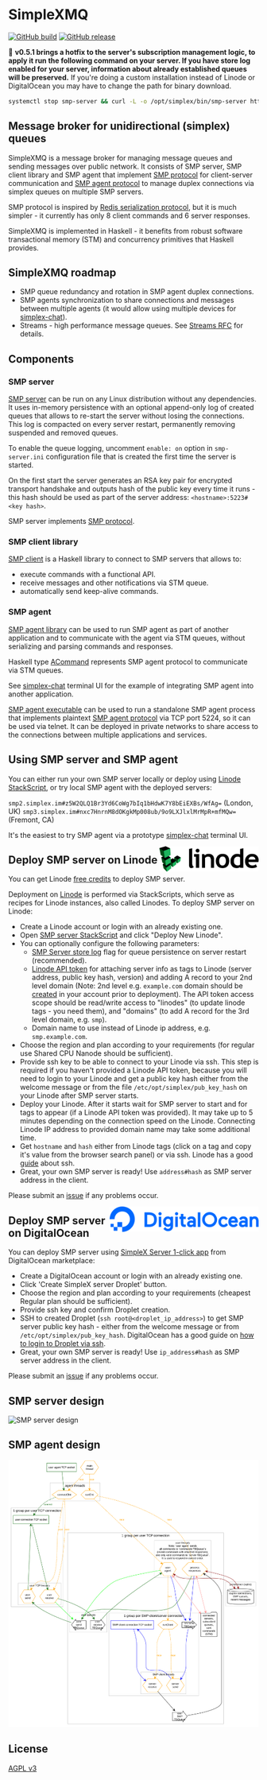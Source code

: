 # SimpleXMQ

[![GitHub build](https://github.com/simplex-chat/simplexmq/workflows/build/badge.svg)](https://github.com/simplex-chat/simplexmq/actions?query=workflow%3Abuild)
[![GitHub release](https://img.shields.io/github/v/release/simplex-chat/simplexmq)](https://github.com/simplex-chat/simplexmq/releases)

📢 **v0.5.1 brings a hotfix to the server's subscription management logic, to apply it run the following command on your server. If you have store log enabled for your server, information about already established queues will be preserved.** If you're doing a custom installation instead of Linode or DigitalOcean you may have to change the path for binary download.

```sh
systemctl stop smp-server && curl -L -o /opt/simplex/bin/smp-server https://github.com/simplex-chat/simplexmq/releases/download/v0.5.1/smp-server-ubuntu-20_04-x86-64 && chmod +x /opt/simplex/bin/smp-server && systemctl start smp-server
```

## Message broker for unidirectional (simplex) queues

SimpleXMQ is a message broker for managing message queues and sending messages over public network. It consists of SMP server, SMP client library and SMP agent that implement [SMP protocol](https://github.com/simplex-chat/simplexmq/blob/master/protocol/simplex-messaging.md) for client-server communication and [SMP agent protocol](https://github.com/simplex-chat/simplexmq/blob/master/protocol/agent-protocol.md) to manage duplex connections via simplex queues on multiple SMP servers.

SMP protocol is inspired by [Redis serialization protocol](https://redis.io/topics/protocol), but it is much simpler - it currently has only 8 client commands and 6 server responses.

SimpleXMQ is implemented in Haskell - it benefits from robust software transactional memory (STM) and concurrency primitives that Haskell provides.

## SimpleXMQ roadmap

- SMP queue redundancy and rotation in SMP agent duplex connections.
- SMP agents synchronization to share connections and messages between multiple agents (it would allow using multiple devices for [simplex-chat](https://github.com/simplex-chat/simplex-chat)).
- Streams - high performance message queues. See [Streams RFC](https://github.com/simplex-chat/simplexmq/blob/master/rfcs/2021-02-28-streams.md) for details.

## Components

### SMP server

[SMP server](https://github.com/simplex-chat/simplexmq/blob/master/apps/smp-server/Main.hs) can be run on any Linux distribution without any dependencies. It uses in-memory persistence with an optional append-only log of created queues that allows to re-start the server without losing the connections. This log is compacted on every server restart, permanently removing suspended and removed queues.

To enable the queue logging, uncomment `enable: on` option in `smp-server.ini` configuration file that is created the first time the server is started.

On the first start the server generates an RSA key pair for encrypted transport handshake and outputs hash of the public key every time it runs - this hash should be used as part of the server address: `<hostname>:5223#<key hash>`.

SMP server implements [SMP protocol](https://github.com/simplex-chat/simplexmq/blob/master/protocol/simplex-messaging.md).

### SMP client library

[SMP client](https://github.com/simplex-chat/simplexmq/blob/master/src/Simplex/Messaging/Client.hs) is a Haskell library to connect to SMP servers that allows to:
- execute commands with a functional API.
- receive messages and other notifications via STM queue.
- automatically send keep-alive commands.

### SMP agent

[SMP agent library](https://github.com/simplex-chat/simplexmq/blob/master/src/Simplex/Messaging/Agent.hs) can be used to run SMP agent as part of another application and to communicate with the agent via STM queues, without serializing and parsing commands and responses.

Haskell type [ACommand](https://github.com/simplex-chat/simplexmq/blob/master/src/Simplex/Messaging/Agent/Protocol.hs) represents SMP agent protocol to communicate via STM queues.

See [simplex-chat](https://github.com/simplex-chat/simplex-chat) terminal UI for the example of integrating SMP agent into another application.

[SMP agent executable](https://github.com/simplex-chat/simplexmq/blob/master/apps/smp-agent/Main.hs) can be used to run a standalone SMP agent process that implements plaintext [SMP agent protocol](https://github.com/simplex-chat/simplexmq/blob/master/protocol/agent-protocol.md) via TCP port 5224, so it can be used via telnet. It can be deployed in private networks to share access to the connections between multiple applications and services.

## Using SMP server and SMP agent

You can either run your own SMP server locally or deploy using [Linode StackScript](#deploy-smp-server-on-linode), or try local SMP agent with the deployed servers:

`smp2.simplex.im#z5W2QLQ1Br3Yd6CoWg7bIq1bHdwK7Y8bEiEXBs/WfAg=` (London, UK)
`smp3.simplex.im#nxc7HnrnM8dOKgkMp008ub/9o9LXJlxlMrMpR+mfMQw=` (Fremont, CA)

It's the easiest to try SMP agent via a prototype [simplex-chat](https://github.com/simplex-chat/simplex-chat) terminal UI.

[<img alt="Linode" src="https://raw.githubusercontent.com/simplex-chat/simplexmq/master/img/linode.svg" align="right" width="200">](https://cloud.linode.com/stackscripts/748014)

## Deploy SMP server on Linode

You can get Linode [free credits](https://www.linode.com/lp/affiliate-referral/?irclickid=02-QkdTEpxyLW0W0EOSREQreUkB2DtzGE2lGTE0&irgwc=1&utm_source=impact) to deploy SMP server.

Deployment on [Linode](https://www.linode.com/) is performed via StackScripts, which serve as recipes for Linode instances, also called Linodes. To deploy SMP server on Linode:

- Create a Linode account or login with an already existing one.
- Open [SMP server StackScript](https://cloud.linode.com/stackscripts/748014) and click "Deploy New Linode".
- You can optionally configure the following parameters:
    - [SMP Server store log](#SMP-server) flag for queue persistence on server restart (recommended).
    - [Linode API token](https://www.linode.com/docs/guides/getting-started-with-the-linode-api#get-an-access-token) for attaching server info as tags to Linode (server address, public key hash, version) and adding A record to your 2nd level domain (Note: 2nd level e.g. `example.com` domain should be [created](https://cloud.linode.com/domains/create) in your account prior to deployment). The API token access scope should be read/write access to "linodes" (to update linode tags - you need them), and "domains" (to add A record for the 3rd level domain, e.g. `smp`).
    - Domain name to use instead of Linode ip address, e.g. `smp.example.com`.
- Choose the region and plan according to your requirements (for regular use Shared CPU Nanode should be sufficient).
- Provide ssh key to be able to connect to your Linode via ssh. This step is required if you haven't provided a Linode API token, because you will need to login to your Linode and get a public key hash either from the welcome message or from the file `/etc/opt/simplex/pub_key_hash` on your Linode after SMP server starts.
- Deploy your Linode. After it starts wait for SMP server to start and for tags to appear (if a Linode API token was provided). It may take up to 5 minutes depending on the connection speed on the Linode. Connecting Linode IP address to provided domain name may take some additional time.
- Get `hostname` and `hash` either from Linode tags (click on a tag and copy it's value from the browser search panel) or via ssh. Linode has a good [guide](https://www.linode.com/docs/guides/use-public-key-authentication-with-ssh/) about ssh.
- Great, your own SMP server is ready! Use `address#hash` as SMP server address in the client.

Please submit an [issue](https://github.com/simplex-chat/simplexmq/issues) if any problems occur.

[<img alt="DigitalOcean" src="https://raw.githubusercontent.com/simplex-chat/simplexmq/master/img/digitalocean.png" align="right" width="300">](https://marketplace.digitalocean.com/apps/simplex-server)

## Deploy SMP server on DigitalOcean

You can deploy SMP server using [SimpleX Server 1-click app](https://marketplace.digitalocean.com/apps/simplex-server) from DigitalOcean marketplace:

- Create a DigitalOcean account or login with an already existing one.
- Click 'Create SimpleX server Droplet' button.
- Choose the region and plan according to your requirements (cheapest Regular plan should be sufficient).
- Provide ssh key and confirm Droplet creation. 
- SSH to created Droplet (`ssh root@<droplet_ip_address>`) to get SMP server public key hash - either from the welcome message or from `/etc/opt/simplex/pub_key_hash`. DigitalOcean has a good guide on [how to login to Droplet via ssh](https://docs.digitalocean.com/products/droplets/how-to/connect-with-ssh/).
- Great, your own SMP server is ready! Use `ip_address#hash` as SMP server address in the client.

Please submit an [issue](https://github.com/simplex-chat/simplexmq/issues) if any problems occur.

## SMP server design

![SMP server design](https://raw.githubusercontent.com/simplex-chat/simplexmq/master/design/server.svg)

## SMP agent design

![SMP agent design](https://raw.githubusercontent.com/simplex-chat/simplexmq/master/design/agent2.svg)

## License

[AGPL v3](https://github.com/simplex-chat/simplexmq/blob/master/LICENSE)
